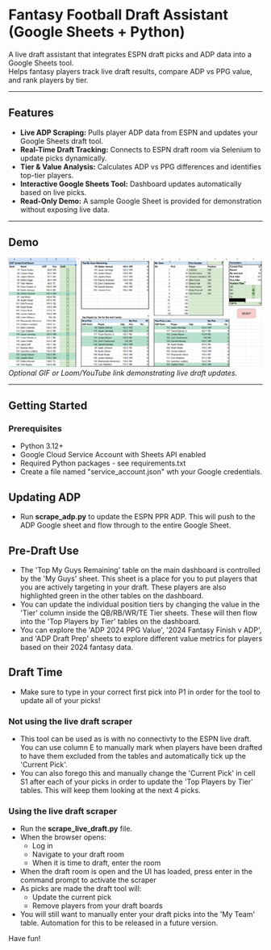 # Fantasy Football Draft Assistant (Google Sheets + Python)

A live draft assistant that integrates ESPN draft picks and ADP data into a Google Sheets tool.  
Helps fantasy players track live draft results, compare ADP vs PPG value, and rank players by tier.

---

## Features

- **Live ADP Scraping:** Pulls player ADP data from ESPN and updates your Google Sheets draft tool.
- **Real-Time Draft Tracking:** Connects to ESPN draft room via Selenium to update picks dynamically.
- **Tier & Value Analysis:** Calculates ADP vs PPG differences and identifies top-tier players.
- **Interactive Google Sheets Tool:** Dashboard updates automatically based on live picks.
- **Read-Only Demo:** A sample Google Sheet is provided for demonstration without exposing live data.

---

## Demo

![Draft Tool Screenshot](assets/draft_tool_screenshot.png)  
*Optional GIF or Loom/YouTube link demonstrating live draft updates.*

---

## Getting Started

### Prerequisites

- Python 3.12+
- Google Cloud Service Account with Sheets API enabled
- Required Python packages - see requirements.txt
- Create a file named "service_account.json" wth your Google credentials.

## Updating ADP

- Run **scrape_adp.py** to update the ESPN PPR ADP.  This will push to the ADP Google sheet and flow through to the entire Google Sheet.

## Pre-Draft Use

- The 'Top My Guys Remaining' table on the main dashboard is controlled by the 'My Guys' sheet.  This sheet is a place for you to put players that you are actively targeting in your draft.
  These players are also highlighted green in the other tables on the dashboard.
- You can update the individual position tiers by changing the value in the 'Tier' column inside the QB/RB/WR/TE Tier sheets.  These will then flow into the 'Top Players by Tier' tables on the dashboard.
- You can explore the 'ADP 2024 PPG Value', '2024 Fantasy Finish v ADP', and 'ADP Draft Prep' sheets to explore different value metrics for players based on their 2024 fantasy data.

## Draft Time
- Make sure to type in your correct first pick into P1 in order for the tool to update all of your picks!
  
### Not using the live draft scraper
- This tool can be used as is with no connectivty to the ESPN live draft.  You can use column E to manually mark when players have been drafted to have them excluded from the tables and automatically tick up the 'Current Pick'.
- You can also forego this and manually change the 'Current Pick' in cell S1 after each of your picks in order to update the 'Top Players by Tier' tables.  This will keep them looking at the next 4 picks.

### Using the live draft scraper
- Run the **scrape_live_draft.py** file.
- When the browser opens:
  -   Log in
  -   Navigate to your draft room
  -   When it is time to draft, enter the room
- When the draft room is open and the UI has loaded, press enter in the command prompt to activate the scraper
- As picks are made the draft tool will:
  - Update the current pick
  - Remove players from your draft boards
- You will still want to manually enter your draft picks into the 'My Team' table.  Automation for this to be released in a future version.

Have fun!


